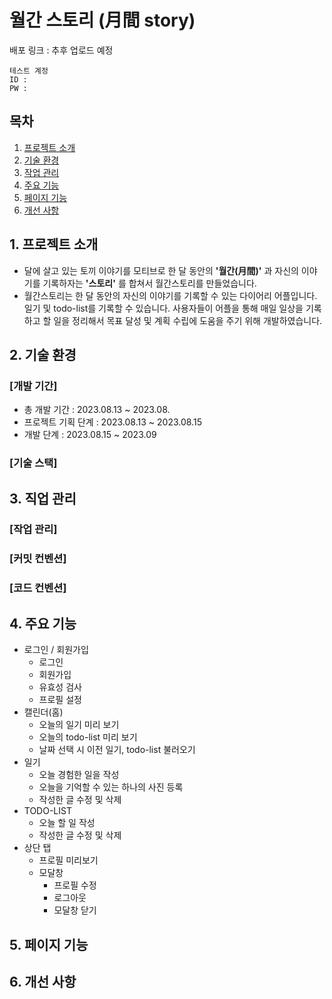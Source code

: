 # 월간 스토리 (月間 story)
배포 링크 : 추후 업로드 예정

```
테스트 계정
ID : 
PW : 
``` 

## 목차
1. [프로젝트 소개](#intro)
2. [기술 환경](#tech)
3. [작업 관리](#task)
4. [주요 기능](#mainFunction)
5. [페이지 기능](#pageFunction)
6. [개선 사항](#improvements)


## <span id = "intro">1. 프로젝트 소개
- 달에 살고 있는 토끼 이야기를 모티브로 한 달 동안의 **'월간(月間)'** 과 자신의 이야기를 기록하자는 **'스토리'** 를 합쳐서 월간스토리를 만들었습니다.
- 월간스토리는 한 달 동안의 자신의 이야기를 기록할 수 있는 다이어리 어플입니다. 일기 및 todo-list를 기록할 수 있습니다. 사용자들이 어플을 통해 매일 일상을 기록하고 할 일을 정리해서 목표 달성 및 계획 수립에 도움을 주기 위해 개발하였습니다.

## <span id = "tect">2. 기술 환경
### [개발 기간]
- 총 개발 기간 : 2023.08.13 ~ 2023.08.
- 프로젝트 기획 단계 : 2023.08.13 ~ 2023.08.15
- 개발 단계 : 2023.08.15 ~ 2023.09

### [기술 스택]

## <span id = "task">3. 직업 관리
### [작업 관리]
### [커밋 컨벤션]
### [코드 컨벤션]

## <span id = "mainFunction">4. 주요 기능
- 로그인 / 회원가입
    - 로그인
    - 회원가입
    - 유효성 검사
    - 프로필 설정
- 캘린더(홈)
    - 오늘의 일기 미리 보기
    - 오늘의 todo-list 미리 보기
    - 날짜 선택 시 이전 일기, todo-list 불러오기
- 일기
    - 오늘 경험한 일을 작성
    - 오늘을 기억할 수 있는 하나의 사진 등록
    - 작성한 글 수정 및 삭제
- TODO-LIST
    - 오늘 할 일 작성
    - 작성한 글 수정 및 삭제
- 상단 탭
    - 프로필 미리보기
    - 모달창
        - 프로필 수정
        - 로그아웃
        - 모달창 닫기

## <span id = "pageFunction">5. 페이지 기능

## <span id = "improvements">6. 개선 사항